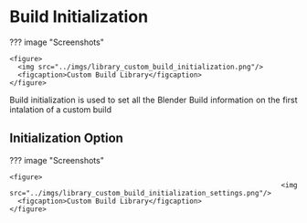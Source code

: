 <style>body {text-align: justify}</style>
# Build Initialization

??? image "Screenshots"

    <figure>
      <img src="../imgs/library_custom_build_initialization.png"/>
      <figcaption>Custom Build Library</figcaption>
    </figure>

Build initialization is used to set all the Blender Build information on the first intalation of a custom build

## Initialization Option 

??? image "Screenshots"

    <figure>
      <img src="../imgs/library_custom_build_initialization_settings.png"/>
      <figcaption>Custom Build Library</figcaption>
    </figure>